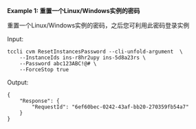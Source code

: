 **Example 1: 重置一个Linux/Windows实例的密码**

重置一个Linux/Windows实例的密码，之后您可利用此密码登录实例

Input: 

```
tccli cvm ResetInstancesPassword --cli-unfold-argument  \
    --InstanceIds ins-r8hr2upy ins-5d8a23rs \
    --Password abc123ABC!@# \
    --ForceStop true
```

Output: 
```
{
    "Response": {
        "RequestId": "6ef60bec-0242-43af-bb20-270359fb54a7"
    }
}
```

